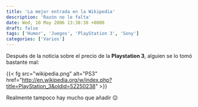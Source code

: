 ```yaml
---
title: 'La mejor entrada en la Wikipedia'
description: 'Razón no le falta'
date: Wed, 10 May 2006 13:38:38 +0000
draft: false
tags: ['Humor', 'Juegos', 'PlayStation 3', 'Sony']
categories: ['Varios']
---
```


Después de la noticia sobre el precio de la **Playstation 3**, alguien se lo tomó bastante mal:

{{< fg src="wikipedia.png" alt="PS3" href="http://en.wikipedia.org/w/index.php?title=PlayStation_3&oldid=52250238" >}}

Realmente tampoco hay mucho que añadir :wink:
